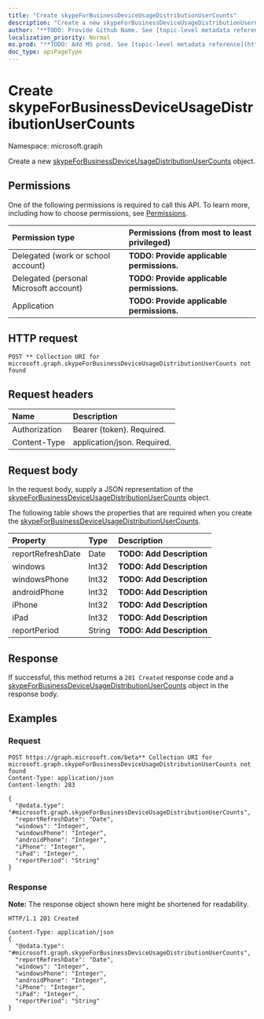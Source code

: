 ```yaml
---
title: "Create skypeForBusinessDeviceUsageDistributionUserCounts"
description: "Create a new skypeForBusinessDeviceUsageDistributionUserCounts object."
author: "**TODO: Provide Github Name. See [topic-level metadata reference](https://msgo.azurewebsites.net/add/document/guidelines/metadata.html#topic-level-metadata)**"
localization_priority: Normal
ms.prod: "**TODO: Add MS prod. See [topic-level metadata reference](https://msgo.azurewebsites.net/add/document/guidelines/metadata.html#topic-level-metadata)**"
doc_type: apiPageType
---
```


# Create skypeForBusinessDeviceUsageDistributionUserCounts
Namespace: microsoft.graph

Create a new [skypeForBusinessDeviceUsageDistributionUserCounts](../resources/skypeforbusinessdeviceusagedistributionusercounts.md) object.

## Permissions
One of the following permissions is required to call this API. To learn more, including how to choose permissions, see [Permissions](/graph/permissions-reference).

|Permission type|Permissions (from most to least privileged)|
|:---|:---|
|Delegated (work or school account)|**TODO: Provide applicable permissions.**|
|Delegated (personal Microsoft account)|**TODO: Provide applicable permissions.**|
|Application|**TODO: Provide applicable permissions.**|

## HTTP request

<!-- {
  "blockType": "ignored"
}
-->
``` http
POST ** Collection URI for microsoft.graph.skypeForBusinessDeviceUsageDistributionUserCounts not found
```

## Request headers
|Name|Description|
|:---|:---|
|Authorization|Bearer {token}. Required.|
|Content-Type|application/json. Required.|

## Request body
In the request body, supply a JSON representation of the [skypeForBusinessDeviceUsageDistributionUserCounts](../resources/skypeforbusinessdeviceusagedistributionusercounts.md) object.

The following table shows the properties that are required when you create the [skypeForBusinessDeviceUsageDistributionUserCounts](../resources/skypeforbusinessdeviceusagedistributionusercounts.md).

|Property|Type|Description|
|:---|:---|:---|
|reportRefreshDate|Date|**TODO: Add Description**|
|windows|Int32|**TODO: Add Description**|
|windowsPhone|Int32|**TODO: Add Description**|
|androidPhone|Int32|**TODO: Add Description**|
|iPhone|Int32|**TODO: Add Description**|
|iPad|Int32|**TODO: Add Description**|
|reportPeriod|String|**TODO: Add Description**|



## Response

If successful, this method returns a `201 Created` response code and a [skypeForBusinessDeviceUsageDistributionUserCounts](../resources/skypeforbusinessdeviceusagedistributionusercounts.md) object in the response body.

## Examples

### Request
<!-- {
  "blockType": "request",
  "name": "create_skypeforbusinessdeviceusagedistributionusercounts_from_"
}
-->
``` http
POST https://graph.microsoft.com/beta** Collection URI for microsoft.graph.skypeForBusinessDeviceUsageDistributionUserCounts not found
Content-Type: application/json
Content-length: 283

{
  "@odata.type": "#microsoft.graph.skypeForBusinessDeviceUsageDistributionUserCounts",
  "reportRefreshDate": "Date",
  "windows": "Integer",
  "windowsPhone": "Integer",
  "androidPhone": "Integer",
  "iPhone": "Integer",
  "iPad": "Integer",
  "reportPeriod": "String"
}
```


### Response
**Note:** The response object shown here might be shortened for readability.
<!-- {
  "blockType": "response",
  "truncated": true,
  "@odata.type": "microsoft.graph.skypeForBusinessDeviceUsageDistributionUserCounts"
}
-->
``` http
HTTP/1.1 201 Created

Content-Type: application/json
{
  "@odata.type": "#microsoft.graph.skypeForBusinessDeviceUsageDistributionUserCounts",
  "reportRefreshDate": "Date",
  "windows": "Integer",
  "windowsPhone": "Integer",
  "androidPhone": "Integer",
  "iPhone": "Integer",
  "iPad": "Integer",
  "reportPeriod": "String"
}
```

